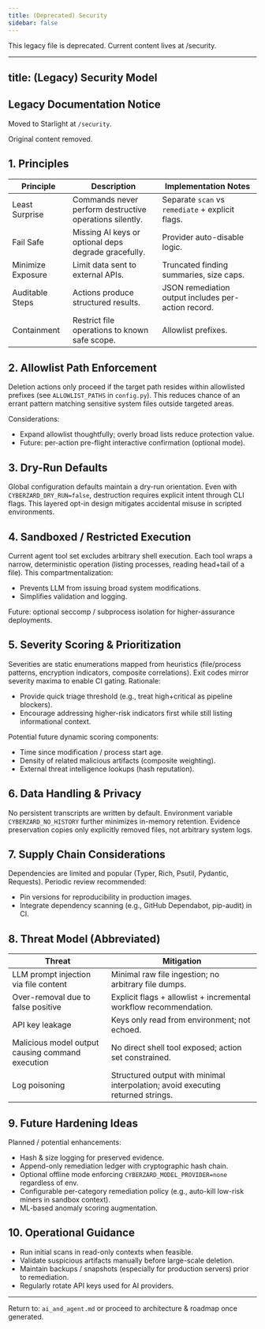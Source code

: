 ```yaml
---
title: (Deprecated) Security
sidebar: false
---
```


This legacy file is deprecated. Current content lives at /security.

---
title: (Legacy) Security Model
---
## Legacy Documentation Notice

Moved to Starlight at `/security`.

Original content removed.

## 1. Principles

| Principle | Description | Implementation Notes |
|-----------|-------------|----------------------|
| Least Surprise | Commands never perform destructive operations silently. | Separate `scan` vs `remediate` + explicit flags. |
| Fail Safe | Missing AI keys or optional deps degrade gracefully. | Provider auto-disable logic. |
| Minimize Exposure | Limit data sent to external APIs. | Truncated finding summaries, size caps. |
| Auditable Steps | Actions produce structured results. | JSON remediation output includes per-action record. |
| Containment | Restrict file operations to known safe scope. | Allowlist prefixes. |

## 2. Allowlist Path Enforcement

Deletion actions only proceed if the target path resides within allowlisted prefixes (see `ALLOWLIST_PATHS` in `config.py`). This reduces chance of an errant pattern matching sensitive system files outside targeted areas.

Considerations:

- Expand allowlist thoughtfully; overly broad lists reduce protection value.
- Future: per-action pre-flight interactive confirmation (optional mode).

## 3. Dry-Run Defaults

Global configuration defaults maintain a dry-run orientation. Even with `CYBERZARD_DRY_RUN=false`, destruction requires explicit intent through CLI flags. This layered opt-in design mitigates accidental misuse in scripted environments.

## 4. Sandboxed / Restricted Execution

Current agent tool set excludes arbitrary shell execution. Each tool wraps a narrow, deterministic operation (listing processes, reading head+tail of a file). This compartmentalization:

- Prevents LLM from issuing broad system modifications.
- Simplifies validation and logging.

Future: optional seccomp / subprocess isolation for higher-assurance deployments.

## 5. Severity Scoring & Prioritization

Severities are static enumerations mapped from heuristics (file/process patterns, encryption indicators, composite correlations). Exit codes mirror severity maxima to enable CI gating. Rationale:

- Provide quick triage threshold (e.g., treat high+critical as pipeline blockers).
- Encourage addressing higher-risk indicators first while still listing informational context.

Potential future dynamic scoring components:

- Time since modification / process start age.
- Density of related malicious artifacts (composite weighting).
- External threat intelligence lookups (hash reputation).

## 6. Data Handling & Privacy

No persistent transcripts are written by default. Environment variable `CYBERZARD_NO_HISTORY` further minimizes in-memory retention. Evidence preservation copies only explicitly removed files, not arbitrary system logs.

## 7. Supply Chain Considerations

Dependencies are limited and popular (Typer, Rich, Psutil, Pydantic, Requests). Periodic review recommended:

- Pin versions for reproducibility in production images.
- Integrate dependency scanning (e.g., GitHub Dependabot, pip-audit) in CI.

## 8. Threat Model (Abbreviated)

| Threat | Mitigation |
|--------|-----------|
| LLM prompt injection via file content | Minimal raw file ingestion; no arbitrary file dumps. |
| Over-removal due to false positive | Explicit flags + allowlist + incremental workflow recommendation. |
| API key leakage | Keys only read from environment; not echoed. |
| Malicious model output causing command execution | No direct shell tool exposed; action set constrained. |
| Log poisoning | Structured output with minimal interpolation; avoid executing returned strings. |

## 9. Future Hardening Ideas

Planned / potential enhancements:

- Hash & size logging for preserved evidence.
- Append-only remediation ledger with cryptographic hash chain.
- Optional offline mode enforcing `CYBERZARD_MODEL_PROVIDER=none` regardless of env.
- Configurable per-category remediation policy (e.g., auto-kill low-risk miners in sandbox context).
- ML-based anomaly scoring augmentation.

## 10. Operational Guidance

- Run initial scans in read-only contexts when feasible.
- Validate suspicious artifacts manually before large-scale deletion.
- Maintain backups / snapshots (especially for production servers) prior to remediation.
- Regularly rotate API keys used for AI providers.

---

Return to: `ai_and_agent.md` or proceed to architecture & roadmap once generated.
